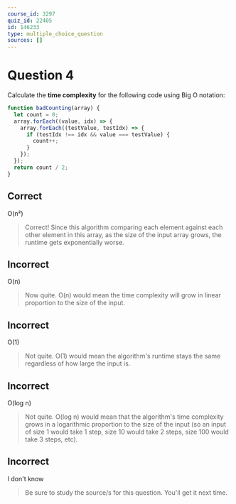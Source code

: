 ```yaml
---
course_id: 3297
quiz_id: 22405
id: 146233
type: multiple_choice_question
sources: []
---
```


# Question 4

Calculate the **time complexity** for the following code using Big O notation:

```javascript
function badCounting(array) {
  let count = 0;
  array.forEach((value, idx) => {
    array.forEach((testValue, testIdx) => {
      if (testIdx !== idx && value === testValue) {
        count++;
      }
    });
  });
  return count / 2;
}
```

## Correct

O(n²)

> Correct! Since this algorithm comparing each element against each other
> element in this array, as the size of the input array grows, the runtime gets
> exponentially worse.

## Incorrect

O(n)

> Now quite. O(n) would mean the time complexity will grow in linear proportion
> to the size of the input.

## Incorrect

O(1)

> Not quite. O(1) would mean the algorithm's runtime stays the same regardless
> of how large the input is.

## Incorrect

O(log n)

> Not quite. O(log n) would mean that the algorithm's time complexity grows in a
> logarithmic proportion to the size of the input (so an input of size 1 would
> take 1 step, size 10 would take 2 steps, size 100 would take 3 steps, etc).

## Incorrect

I don't know

> Be sure to study the source/s for this question. You'll get it next time.
